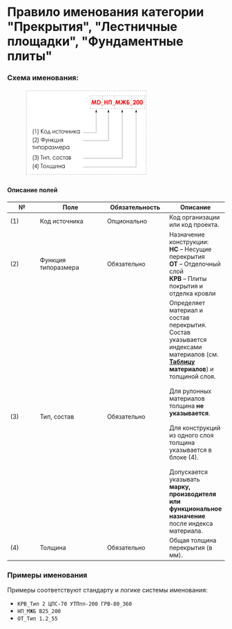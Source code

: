 # Правило именования категории "Прекрытия", "Лестничные площадки", "Фундаментные плиты"

### Схема именования:

<div align="left"><figure><img src="../../.gitbook/assets/image (19) (1).png" alt="" width="286"><figcaption></figcaption></figure></div>

#### Описание полей

<table><thead><tr><th width="69">№</th><th width="163">Поле</th><th width="136">Обязательность</th><th>Описание</th></tr></thead><tbody><tr><td>(1)</td><td>Код источника</td><td>Опционально</td><td>Код организации или код проекта.</td></tr><tr><td>(2)</td><td>Функция типоразмера</td><td>Обязательно</td><td>Назначение конструкции:<br><strong>НС</strong> – Несущие перекрытия<br><strong>ОТ</strong> – Отделочный слой<br><strong>КРВ</strong> – Плиты покрытия и отделка кровли</td></tr><tr><td>(3)</td><td>Тип, состав</td><td>Обязательно</td><td>Определяет материал и состав перекрытия.<br>Состав указывается индексами материалов (см. <a href="pravilo-imenovaniya-materialov.md"><strong>Таблицу</strong></a> <strong>материалов</strong>) и толщиной слоя.<br><br>Для рулонных материалов толщина <strong>не указывается</strong>.<br><br>Для конструкций из одного слоя толщина указывается в блоке (4).<br><br>Допускается указывать <strong>марку, производителя или функциональное назначение</strong> после индекса материала.</td></tr><tr><td>(4)</td><td>Толщина</td><td>Обязательно</td><td>Общая толщина перекрытия (в мм).</td></tr></tbody></table>

### Примеры именования

Примеры соответствуют стандарту и логике системы именования:

* `КРВ_Тип 2 ЦПС-70 УТПпп-200 ГРВ-80_360`
* `НП_МЖБ B25_200`
* `ОТ_Тип 1.2_55`
